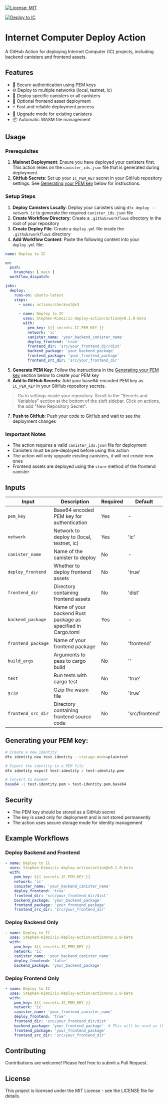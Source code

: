 [![License: MIT](https://img.shields.io/badge/License-MIT-yellow.svg)](LICENSE)

[![Deploy to IC](https://github.com/Stephen-Kimoi/actions-testing/actions/workflows/deploy.yml/badge.svg)](https://github.com/Stephen-Kimoi/actions-testing/actions/workflows/deploy.yml)

# Internet Computer Deploy Action

A GitHub Action for deploying Internet Computer (IC) projects, including backend canisters and frontend assets.

## Features

- 🔐 Secure authentication using PEM keys
- 🌐 Deploy to multiple networks (local, testnet, ic)
- 🚀 Deploy specific canisters or all canisters
- 🎨 Optional frontend asset deployment
- ⚡️ Fast and reliable deployment process
- 🔄 Upgrade mode for existing canisters
- 📦 Automatic WASM file management

## Usage

### Prerequisites

1. **Mainnet Deployment**: Ensure you have deployed your canisters first. This action relies on the `canister_ids.json` file that is generated during deployment.
2. **GitHub Secrets**: Set up your `IC_PEM_KEY` secret in your GitHub repository settings. See [Generating your PEM key](#generating-your-pem-key) below for instructions.

### Setup Steps

1. **Deploy Canisters Locally**: Deploy your canisters using `dfx deploy --network ic` to generate the required `canister_ids.json` file
2. **Create Workflow Directory**: Create a `.github/workflows` directory in the root of your repository
3. **Create Deploy File**: Create a `deploy.yml` file inside the `.github/workflows` directory
4. **Add Workflow Content**: Paste the following content into your `deploy.yml` file:

```yaml
name: Deploy to IC

on:
  push:
    branches: [ main ]
  workflow_dispatch:

jobs:
  deploy:
    runs-on: ubuntu-latest
    steps:
      - uses: actions/checkout@v3
      
      - name: Deploy to IC
        uses: Stephen-Kimoi/ic-deploy-action/action@v0.1.0-beta
        with:
          pem_key: ${{ secrets.IC_PEM_KEY }}
          network: 'ic'
          canister_name: 'your_backend_canister_name'
          deploy_frontend: 'true'
          frontend_dir: 'src/your_frontend_dir/dist'
          backend_package: 'your_backend_package'
          frontend_package: 'your_frontend_package'
          frontend_src_dir: 'src/your_frontend_dir'
```

5. **Generate PEM Key**: Follow the instructions in the [Generating your PEM key](#generating-your-pem-key) section below to create your PEM key
6. **Add to GitHub Secrets**: Add your base64-encoded PEM key as `IC_PEM_KEY` in your GitHub repository secrets. 
> Go to settings inside your repository. Scroll to the "Secrets and Variables" section at the bottom of the sleft sidebar. Click on actions, the add "New Repository Secret". 
7. **Push to GitHub**: Push your code to GitHub and wait to see the deployment changes

### Important Notes

- The action requires a valid `canister_ids.json` file for deployment
- Canisters must be pre-deployed before using this action
- The action will only upgrade existing canisters, it will not create new ones
- Frontend assets are deployed using the `store` method of the frontend canister

## Inputs

| Input | Description | Required | Default |
|-------|-------------|----------|---------|
| `pem_key` | Base64 encoded PEM key for authentication | Yes | - |
| `network` | Network to deploy to (local, testnet, ic) | Yes | 'ic' |
| `canister_name` | Name of the canister to deploy | No | - |
| `deploy_frontend` | Whether to deploy frontend assets | No | 'true' |
| `frontend_dir` | Directory containing frontend assets | No | 'dist' |
| `backend_package` | Name of your backend Rust package as specified in Cargo.toml | Yes | - |
| `frontend_package` | Name of your frontend package | No | 'frontend' |
| `build_args` | Arguments to pass to cargo build | No | '' |
| `test` | Run tests with cargo test | No | 'true' |
| `gzip` | Gzip the wasm file | No | 'true' |
| `frontend_src_dir` | Directory containing frontend source code | No | 'src/frontend' |

## Generating your PEM key: 
```bash 
# Create a new identity
dfx identity new test-identity --storage-mode=plaintext

# Export the identity to a PEM file
dfx identity export test-identity > test-identity.pem

# Convert to base64
base64 -i test-identity.pem > test-identity.pem.base64
```

## Security

- The PEM key should be stored as a GitHub secret
- The key is used only for deployment and is not stored permanently
- The action uses secure storage mode for identity management
<!-- - Canister IDs are stored in `.github/canister_ids.json` for future deployments -->

## Example Workflows

### Deploy Backend and Frontend

```yaml
- name: Deploy to IC
  uses: Stephen-Kimoi/ic-deploy-action/action@v0.1.0-beta
  with:
    pem_key: ${{ secrets.IC_PEM_KEY }}
    network: 'ic'
    canister_name: 'your_backend_canister_name'
    deploy_frontend: 'true'
    frontend_dir: 'src/your_frontend_dir/dist'
    backend_package: 'your_backend_package'
    frontend_package: 'your_frontend_package'
    frontend_src_dir: 'src/your_frontend_dir'
```

### Deploy Backend Only

```yaml
- name: Deploy to IC
  uses: Stephen-Kimoi/ic-deploy-action/action@v0.1.0-beta
  with:
    pem_key: ${{ secrets.IC_PEM_KEY }}
    network: 'ic'
    canister_name: 'your_backend_canister_name'
    deploy_frontend: 'false'
    backend_package: 'your_backend_package'
```

### Deploy Frontend Only

```yaml
- name: Deploy to IC
  uses: Stephen-Kimoi/ic-deploy-action/action@v0.1.0-beta
  with:
    pem_key: ${{ secrets.IC_PEM_KEY }}
    network: 'ic'
    canister_name: 'your_frontend_canister_name'
    deploy_frontend: 'true'
    frontend_dir: 'src/your_frontend_dir/dist'
    backend_package: 'your_frontend_package'  # This will be used as the frontend package
    frontend_package: 'your_frontend_package'
    frontend_src_dir: 'src/your_frontend_dir'
```

## Contributing

Contributions are welcome! Please feel free to submit a Pull Request.

## License

This project is licensed under the MIT License - see the LICENSE file for details. 